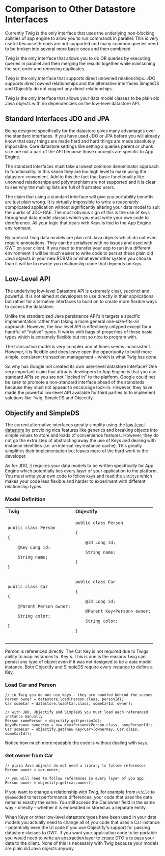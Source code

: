 # Comparison to Other Datastore Interfaces #

Currently Twig is the only interface that uses the underlying non-blocking abilities of app engine to allow you to run commands in parallel.  This is very useful because threads are not supported and many common queries need to be broken into several more basic ones and then combined.

Twig is the only interface that allows you to do OR queries by executing queries in parallel and then merging the results together while maintaining the sort order and removing duplicates.

Twig is the only interface that supports direct unowned relationships.  JDO supports direct _owned_ relationships and the alternative interfaces SimpleDS and Objectify do not support any direct relationships.

Twig is the only interface that allows your data model classes to be plain old Java objects with no dependencies on the low-level datastore API.

## Standard Interfaces JDO and JPA ##

Being designed specifically for the datastore gives many advantages over the standard interfaces.  If you have used JDO or JPA before you will already know that easy things are made hard and hard things are made absolutely impossible.  Core datastore settings like setting a queries parent or chunk size are not a part of the API because those concepts are specific to App Engine.

The standard interfaces must take a lowest common denominator approach to functionality.  In this sense they are too high level to make using the datastore convenient.  Add to this the fact that basic functionality like unowned relationships and polymorphism are not supported and it is clear to see why the mailing lists are full of frustrated users.

The claim that using a standard interface will give you portability benefits are just plain wrong.  It is virtually impossible to write a reasonably complicated application without significantly altering your data model to suit the quirks of JDO-GAE.  The most obvious sign of this is the use of `Key`s throughout data model classes which you must write your own code to dereference.  All your logic that deals with Keys is tied to the App Engine environment.

By contrast Twig data models are plain old Java objects which do not even require annotations.  They can be serialised with no issues and used with GWT on your client. If you need to transfer your app to run in a different environment it will be much easier to write code to persist these plain old Java objects in your new RDBMS or what ever other system you choose than it will be to rewrite you relationship code that depends on `Key`s.

## Low-Level API ##

The underlying low-level Datastore API is extremely clear, succinct and powerful.  It is not aimed at developers to use directly in their applications but rather for alternative interfaces to build on to create more flexible ways to access the datastore.

Unlike the standardized Java persistence API's it targets a specific implementation rather than taking a more general one-size-fits-all approach.  However, the low-level API is effectively untyped except for a handful of "native" types.  It works with bags of properties of these basic types which is extremely flexible but not so nice to program with.

The transaction model is very complex and at times seems inconsistent.  However, it is flexible and does leave open the opportunity to build more simple, consistent transaction management - which is what Twig has done.

So why has Google not created its own user-level datastore interface?  One very important claim that attracts developers to App Engine is that you use standard APIs so you are not "locked in" to the platform.  Google could not be seen to promote a non-standard interface ahead of the standards because they must not appear to encourage lock-in.  However, they have made the powerful low-level API available for third parties to to implement solutions like Twig, SimpleDS and Objectify.

## Objectify and SimpleDS ##

The current alternative interfaces greatly simplify using the [low-level datastore](http://code.google.com/appengine/docs/java/javadoc/com/google/appengine/api/datastore/package-summary.html) by providing nice features like generics and breaking objects into simple values to store and loads of convenience features.  However, they do not go the extra step of abstracting away the use of Keys and dealing with instance identities (i.e. an internal key-instance cache).  This greatly simplifies their implementation but leaves more of the hard work to the developer.

As for JDO, it requires your data models to be written specifically for App Engine which potentially ties every layer of your application to the platform.  You must write your own code to follow `Key`s and read the `Entity`s which makes your code less flexible and harder to experiment with different relationship types.

### Model Definition ###
<table>
<tr>
<td> <b>Twig</b> </td><td> <b>Objectify</b> </td>
</tr>
<tr>
<td>
<pre><code>public class Person<br>
{<br>
    @Key Long id;<br>
    String name;<br>
}<br>
<br>
public class Car<br>
{<br>
    @Parent Person owner;<br>
    String color;<br>
}<br>
</code></pre>

</td>
<td>
<pre><code>public class Person<br>
{<br>
    @Id Long id;<br>
    String name;<br>
}<br>
<br>
public class Car<br>
{<br>
    @Id Long id;<br>
    @Parent Key&lt;Person&gt; owner;<br>
    String color;<br>
}<br>
</code></pre>

</td>
</tr>
</table>
Person is referenced directly. The Car Key is not required due to Twigs ability to map instances to `Key`s. This is one is the reasons Twig can persist any type of object even if it was not designed to be a data model instance.  Both Objectify and SimpleDS require every instance to define a Key.

### Load Car and Person ###
```
// in Twig you do not use keys - they are handled behind the scenes
Person owner = datastore.load(Person.class, personId);
Car someCar = datastore.load(Car.class, someCarId, owner);

// with JDO, Objectify and SimpleDS you must load each referenced instance manually
Person somePerson = objectify.get(personId);
Key<Person> ownerKey = new Key<Person>(Person.class, somePersonId);
Car someCar = objectify.get(new Key<Car>(ownerKey, Car.class, someCarId));
```

Notice how much more readable the code is without dealing with `Key`s.

### Get owner from Car ###
```
// plain Java objects do not need a library to follow references
Person owner = car.owner;

// you will need to follow references in every layer of you app
Person owner = objectify.get(car.owner);
```

If you want to change a relationship with Twig, for example from `@Child` to `@Embed`ded to test performance differences, your code that uses the data remains exactly the same. You still access the Car.owner field in the same way - directly - whether it is embedded or stored as a separate entity.

When Keys or other low-level datastore types have been used in your data models you actually need to change all of you code that uses a Car instance - potentially even the UI code if you use Objectify's support for passing datastore classes to GWT.  If you want your application code to be portable you would need to write an abstraction layer to create DTO's to pass your data to the client.  None of this is necessary with Twig because your models are plain old Java objects anyway.